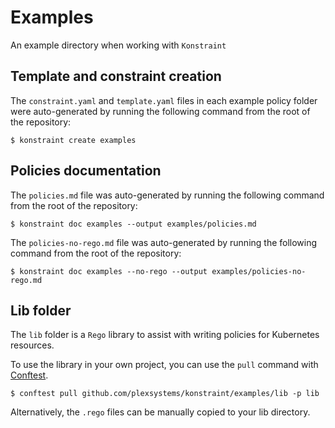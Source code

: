 # Examples

An example directory when working with `Konstraint`

## Template and constraint creation

The `constraint.yaml` and `template.yaml` files in each example policy folder were auto-generated by running the following command from the root of the repository:

```shell
$ konstraint create examples
```

## Policies documentation

The `policies.md` file was auto-generated by running the following command from the root of the repository:

```shell
$ konstraint doc examples --output examples/policies.md
```

The `policies-no-rego.md` file was auto-generated by running the following command from the root of the repository:

```shell
$ konstraint doc examples --no-rego --output examples/policies-no-rego.md
```

## Lib folder

The `lib` folder is a `Rego` library to assist with writing policies for Kubernetes resources.

To use the library in your own project, you can use the `pull` command with [Conftest](https://github.com/open-policy-agent/conftest).

```shell
$ conftest pull github.com/plexsystems/konstraint/examples/lib -p lib
```

Alternatively, the `.rego` files can be manually copied to your lib directory.
